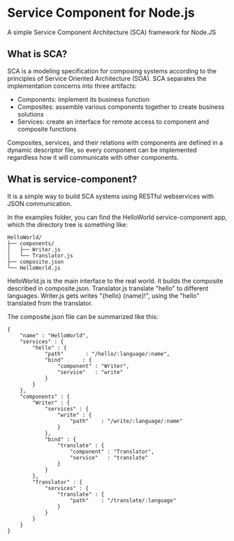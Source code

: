 Service Component for Node.js
=============================

A simple Service Component Architecture (SCA) framework for Node.JS

What is SCA?
------------

SCA is a modeling specification for composing systems according to the principles of Service Oriented Architecture (SOA). SCA separates the implementation concerns into three artifacts: 

- Components: implement its business function
- Composites: assemble various components together to create business solutions
- Services: create an interface for remote access to component and composite functions

Composites, services, and their relations with components are defined in a dynamic descriptor file, so every component can be implemented regardless how it will communicate with other components.

What is service-component?
--------------------------------------

It is a simple way to build SCA systems using RESTful webservices with JSON communication.

In the examples folder, you can find the HelloWorld service-component app, which the directory tree is something like:

```
HelloWorld/
├── components/
│   ├── Writer.js
│   └── Translator.js
├── composite.json
└── HelloWorld.js
```

HelloWorld.js is the main interface to the real world. It builds the composite described in composite.json.
Translator.js translate "hello" to different languages.
Writer.js gets writes "{hello} {name}!", using the "hello" translated from the translator.

The composite.json file can be summarized like this:

```
{
    "name" : "HelloWorld",
    "services" : {
        "hello" : {
            "path"       : "/hello/:language/:name",
            "bind"      : {
                "component" : "Writer",
                "service"   : "write"
            }
        }
    },
    "components" : {
        "Writer" : {
            "services" : {
                "write" : {
                    "path"    : "/write/:language/:name"
                }
            },
            "bind" : {
                "translate" : {
                    "component" : "Translator",
                    "service"   : "translate"
                }
            }
        },
        "Translator" : {
            "services" : {
                "translate" : {
                    "path"    : "/translate/:language"
                }
            }
        }
    }
}

```
